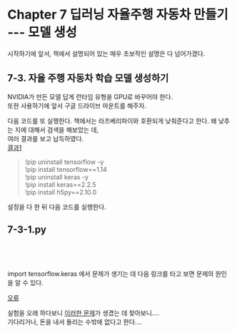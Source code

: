 # Chapter 7 딥러닝 자율주행 자동차 만들기 --- 모델 생성

시작하기에 앞서, 책에서 설명되어 있는 매우 초보적인 설명은 다 넘어가겠다.

## 7-3. 자율 주행 자동차 학습 모델 생성하기

NVIDIA가 만든 모델 답게 런타임 유형을 GPU로 바꾸어야 한다.                   
또한 사용하기에 앞서 구글 드라이브 마운트를 해주자.       

다음 코드를 또 실행한다. 책에서는 라즈베리파이와 호환되게 낮춰준다고 한다. 왜 낮추는 지에 대해서 검색을 해보았는 데,       
여러 결과를 보고 납득하였다.                   
[결과1](https://qengineering.eu/install-tensorflow-2.2.0-on-raspberry-pi-4.html)

> !pip uninstall tensorflow -y                
> !pip install tensorflow==1.14                
> !pip uninstall keras -y                 
> !pip install keras==2.2.5                 
> !pip install h5py==2.10.0                        

설정을 다 한 뒤 다음 코드를 실행한다.          

## 7-3-1.py
<pre>
<code>

</code>
</pre>


import tensorflow.keras 에서 문제가 생기는 데 다음 링크를 타고 보면 문제의 원인을 알 수 있다.

[오류](https://stackoverflow.com/questions/71000250/import-tensorflow-keras-could-not-be-resolved-after-upgrading-to-tensorflow-2)                



실험을 오래 하다보니 [이러한 문제](https://limitsinx.tistory.com/135)가 생겼는 데 찾아보니....                
기다리거나, 돈을 내서 돌리는 수밖에 없다고 한다....






